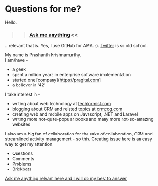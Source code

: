 # Questions for me?

Hello.

>> ### [Ask me anything](https://github.com/prashanth1k/techformist/issues) << 
.. relevant that is.
Yes, I use GitHub for AMA. :). [Twitter](https://twitter.com/techformist) is so old school.

My name is Prashanth Krishnamurthy. <br>I am/have -
* a geek
* spent a million years in enterprise software implementation
* started one [company](https://pragital.com]
* a believer in '42'

I take interest in -
* writing about web technology at [techformist.com](https://techformist.com)
* blogging about CRM and related topics at [crmcog.com](https://crmcog.com)
* creating web and mobile apps on Javascript, .NET and Laravel
* writing more not-quite-popular books and many more not-so-amazing websites

I also am a big fan of collaboration for the sake of collaboration, CRM and streamlined activity management - so this. Creating issue here is an easy way to get my attention.

* Questions
* Comments
* Problems
* Brickbats

[Ask me anything relvant here and I will do my best to answer](https://github.com/prashanth1k/techformist/issues)


